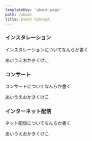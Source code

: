 ```yaml
---
templateKey: 'about-page'
path: /about
title: Event Concept
---
```

### インスタレーション
インスタレーションについてなんらか書く

あいうえおかきくけこ

### コンサート
コンサートについてなんらか書く

あいうえおかきくけこ

### インターネット配信
ネット配信についてなんらか書く

あいうえおかきくけこ

